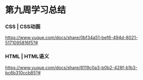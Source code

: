 # 第九周学习总结
### CSS | CSS动画
https://www.yuque.com/docs/share/0bf34a51-bef6-494d-8021-5171095816f5?#

### HTML | HTML语义
https://www.yuque.com/docs/share/8119c0a3-b0b2-428f-b1b3-bc6b310ccb85?#